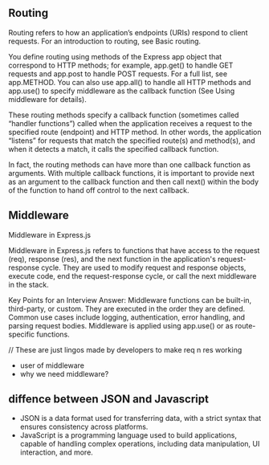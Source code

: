 ## Routing

Routing refers to how an application’s endpoints (URIs) respond to client requests. For an introduction to routing, see Basic routing.

You define routing using methods of the Express app object that correspond to HTTP methods; for example, app.get() to handle GET requests and app.post to handle POST requests. For a full list, see app.METHOD. You can also use app.all() to handle all HTTP methods and app.use() to specify middleware as the callback function (See Using middleware for details).

These routing methods specify a callback function (sometimes called “handler functions”) called when the application receives a request to the specified route (endpoint) and HTTP method. In other words, the application “listens” for requests that match the specified route(s) and method(s), and when it detects a match, it calls the specified callback function.

In fact, the routing methods can have more than one callback function as arguments. With multiple callback functions, it is important to provide next as an argument to the callback function and then call next() within the body of the function to hand off control to the next callback.

## Middleware

Middleware in Express.js

Middleware in Express.js refers to functions that have access to the request (req), response (res), and the next function in the application's request-response cycle. They are used to modify request and response objects, execute code, end the request-response cycle, or call the next middleware in the stack.

Key Points for an Interview Answer:
Middleware functions can be built-in, third-party, or custom.
They are executed in the order they are defined.
Common use cases include logging, authentication, error handling, and parsing request bodies.
Middleware is applied using app.use() or as route-specific functions.

// These are just lingos made by developers to make req n res working

- user of middleware
- why we need middleware?

## diffence between JSON and Javascript

- JSON is a data format used for transferring data, with a strict syntax that ensures consistency across platforms.
- JavaScript is a programming language used to build applications, capable of handling complex operations, including data manipulation, UI interaction, and more.
